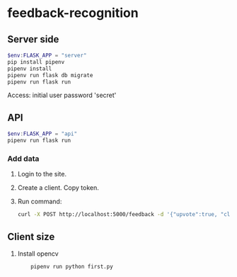 # feedback-recognition

## Server side

```powershell
$env:FLASK_APP = "server"
pip install pipenv
pipenv install
pipenv run flask db migrate
pipenv run flask run
```

Access: initial user password 'secret'

## API

```powershell
$env:FLASK_APP = "api"
pipenv run flask run
```

### Add data

1. Login to the site.
1. Create a client. Copy token.
1. Run command:

    ```bash
    curl -X POST http://localhost:5000/feedback -d '{"upvote":true, "client":"client21", "token":"DV6fxJZt86SQ8E3JiTOwTrj0emYcYV7psOfpkP0h"}' -H 'Content-Type: application/json'
    ```

## Client size

1. Install opencv
    ```bash
        pipenv run python first.py
    ```